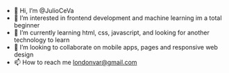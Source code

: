 - 👋 Hi, I’m @JulioCeVa
- 👀 I’m interested in frontend development and machine learning im a total beginner
- 🌱 I’m currently learning html, css, javascript, and looking for another technology to learn
- 💞️ I’m looking to collaborate on mobile apps, pages and responsive web design
- 📫 How to reach me londonvar@gmail.com

<!---
JulioCeVa/JulioCeVa is a ✨ special ✨ repository because its `README.md` (this file) appears on your GitHub profile.
You can click the Preview link to take a look at your changes.
--->
